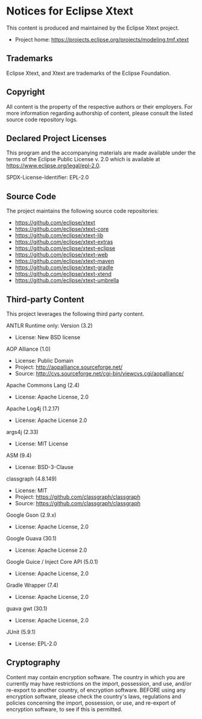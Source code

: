 # Notices for Eclipse Xtext

This content is produced and maintained by the Eclipse Xtext project.

* Project home: https://projects.eclipse.org/projects/modeling.tmf.xtext

## Trademarks

Eclipse Xtext, and Xtext are trademarks of the Eclipse Foundation.

## Copyright

All content is the property of the respective authors or their employers. For
more information regarding authorship of content, please consult the listed
source code repository logs.

## Declared Project Licenses

This program and the accompanying materials are made available under the terms
of the Eclipse Public License v. 2.0 which is available at
https://www.eclipse.org/legal/epl-2.0.

SPDX-License-Identifier: EPL-2.0

## Source Code

The project maintains the following source code repositories:

* https://github.com/eclipse/xtext
* https://github.com/eclipse/xtext-core
* https://github.com/eclipse/xtext-lib
* https://github.com/eclipse/xtext-extras
* https://github.com/eclipse/xtext-eclipse
* https://github.com/eclipse/xtext-web
* https://github.com/eclipse/xtext-maven
* https://github.com/eclipse/xtext-gradle
* https://github.com/eclipse/xtext-xtend
* https://github.com/eclipse/xtext-umbrella

## Third-party Content

This project leverages the following third party content.

ANTLR Runtime only: Version (3.2)

* License: New BSD license

AOP Alliance (1.0)

* License: Public Domain
* Project: http://aopalliance.sourceforge.net/
* Source: http://cvs.sourceforge.net/cgi-bin/viewcvs.cgi/aopalliance/

Apache Commons Lang (2.4)

* License: Apache License, 2.0


Apache Log4j (1.2.17)

* License: Apache License 2.0

args4j (2.33)

* License: MIT License

ASM (9.4)

* License: BSD-3-Clause

classgraph (4.8.149)

* License: MIT
* Project: https://github.com/classgraph/classgraph
* Source: https://github.com/classgraph/classgraph

Google Gson (2.9.x)

* License: Apache License, 2.0

Google Guava (30.1)

* License: Apache License 2.0

Google Guice / Inject Core API (5.0.1)

* License: Apache License, 2.0

Gradle Wrapper (7.4)

* License: Apache License, 2.0

guava gwt (30.1)

* License: Apache License, 2.0

JUnit (5.9.1)

* License: EPL-2.0

## Cryptography

Content may contain encryption software. The country in which you are currently
may have restrictions on the import, possession, and use, and/or re-export to
another country, of encryption software. BEFORE using any encryption software,
please check the country's laws, regulations and policies concerning the import,
possession, or use, and re-export of encryption software, to see if this is
permitted.
